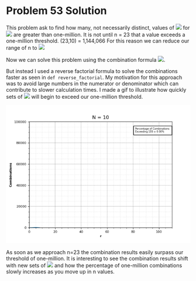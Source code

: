 # Problem 53 Solution

This problem ask to find how many, not necessarily distinct, values of  ![](https://latex.codecogs.com/gif.latex?\inline&space;\large&space;\binom{n}{r})  for ![](https://latex.codecogs.com/gif.latex?\inline&space;\large&space;1&space;\leq&space;n&space;\leq&space;100)  are greater than one-million. It is not until n = 23 that a value exceeds a one-million threshold. (23,10) = 1,144,066 For this reason we can reduce our range of n to ![](https://latex.codecogs.com/gif.latex?\inline&space;\large&space;23&space;\leq&space;n&space;\leq&space;100) 

Now we can solve this problem using the combination formula ![](https://latex.codecogs.com/gif.latex?\inline&space;\large&space;\binom{n}{r}&space;=&space;\frac{n!}{r!(n-r)!}).

But instead I used a reverse factorial formula to solve the combinations faster as seen in `def reverse_factorial`. My motivation for this approach was to avoid large numbers in the numerator or denominator which can contribute to slower calculation times. I made a gif to illustrate how quickly sets of ![](https://latex.codecogs.com/gif.latex?\inline&space;\large&space;\binom{n}{r}) will begin to exceed our one-million threshold. 

![](nCr_animation.gif)

As soon as we approach n=23 the combination results easily surpass our threshold of one-million. It is interesting to see the combination results shift with new sets of ![](https://latex.codecogs.com/gif.latex?\inline&space;\large&space;\binom{n}{r})  and how the percentage of one-million combinations slowly increases as you move up in n values. 


